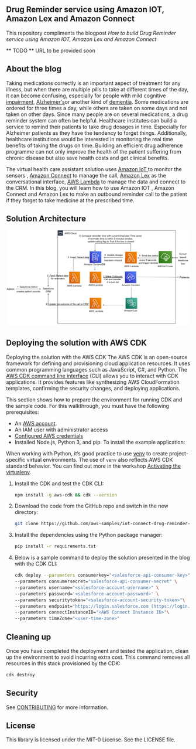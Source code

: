 ## Drug Reminder service using Amazon IOT, Amazon Lex and Amazon Connect

This repository compliments the blogpost *How to build Drug Reminder service using Amazon IOT, Amazon Lex and Amazon Connect*

** TODO ** URL to be provided soon

## About the blog
Taking medications correctly is an important aspect of treatment for any illness, but when there are multiple pills to take at different times of the day, it can become confusing, especially for people with mild cognitive [impairment](https://www.verywellhealth.com/mild-cognitive-impairment-and-alzheimers-disease-98561), [Alzheimer's](https://www.verywellhealth.com/alzheimers-4581763)or another kind of [dementia](https://www.verywellhealth.com/types-of-dementia-98770). Some medications are ordered for three times a day, while others are taken on some days and not taken on other days. Since many people are on several medications, a drug reminder system can often be helpful.
Healthcare institutes can build a service to remind their patients to take drug dosages in time. Especially for Alzheimer patients as they have the tendency to forget things.  Additionally, healthcare institutions would be interested in monitoring the real time benefits of taking the drugs on time. Building an efficient drug adherence programme can not only improve the health of the patient suffering from chronic disease but also save health costs and get clinical benefits. 

The virtual health care assistant solution uses [Amazon IoT ](https://aws.amazon.com/iot/) to monitor the sensors , [Amazon Connect](https://aws.amazon.com/connect/) to manage the call, [Amazon Lex](https://aws.amazon.com/lex/) as the conversational interface, [AWS Lambda](https://aws.amazon.com/lambda/) to manage the data and connect to the CRM. In this blog, you will learn how to use Amazon IOT , Amazon Connect and Amazon Lex to make an outbound reminder call to the patient if they forget to take medicine at the prescribed time. 


## Solution Architecture 
![](./docs/architecture.png)

## Deploying the solution with AWS CDK

Deploying the solution with the AWS CDK The AWS CDK is an open-source framework for defining and provisioning cloud
application resources. It uses common programming languages such as JavaScript, C#, and Python.
The [AWS CDK command line interface](https://docs.aws.amazon.com/cdk/latest/guide/cli.html) (CLI) allows you to interact
with CDK applications. It provides features like synthesizing AWS CloudFormation templates, confirming the security
changes, and deploying applications.

This section shows how to prepare the environment for running CDK and the sample code. For this walkthrough, you must
have the following prerequisites:

* An [AWS account](https://signin.aws.amazon.com/signin?redirect_uri=https%3A%2F%2Fportal.aws.amazon.com%2Fbilling%2Fsignup%2Fresume&client_id=signup).
* An IAM user with administrator access
* [Configured AWS credentials](https://docs.aws.amazon.com/cdk/latest/guide/getting_started.html#getting_started_prerequisites)
* Installed Node.js, Python 3, and pip. To install the example application:

When working with Python, it’s good practice to use [venv](https://docs.python.org/3/library/venv.html#module-venv) to create project-specific virtual environments. 
The use of `venv` also reflects AWS CDK standard behavior. 
You can find out more in the workshop [Activating the virtualenv](https://cdkworkshop.com/30-python/20-create-project/200-virtualenv.html).

1. Install the CDK and test the CDK CLI:
    ```bash
    npm install -g aws-cdk && cdk --version
    ```
   
2. Download the code from the GitHub repo and switch in the new directory:
    ```bash
    git clone https://github.com/aws-samples/iot-connect-drug-reminder-blog.git
    ```

3. Install the dependencies using the Python package manager:
   ```bash
   pip install -r requirements.txt
   ```
4. Below is a sample command to deploy the solution presented in the blog with the CDK CLI:
    ```bash
    cdk deploy --parameters consumerkey="<salesforce-api-consumer-key>" \
    --parameters consumersecret="salesforce-api-consumer-secret" \
    --parameters username="<salesforce-account-username>" \
    --parameters password='<salesforce-account-password>' \
    --parameters securitytoken="<salesforce-account-security-token>"\
    --parameters endpoint="https://login.salesforce.com (https://login.salesforce.com/)" \
    --parameters connectInstanceID="<AWS Connect Instance ID>"\
    --parameters timeZone="<user-time-zone>"

    ```


## Cleaning up

Once you have completed the deployment and tested the application, clean up the environment to avoid incurring extra
cost. This command removes all resources in this stack provisioned by the CDK:

```bash
cdk destroy
```


## Security

See [CONTRIBUTING](CONTRIBUTING.md#security-issue-notifications) for more information.

## License

This library is licensed under the MIT-0 License. See the LICENSE file.

